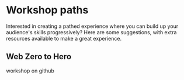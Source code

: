 # Workshop paths

Interested in creating a pathed experience where you can build up your audience's skills progressively? Here are some suggestions, with extra resources available to make a great experience.

## Web Zero to Hero

workshop on github